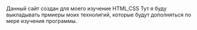 Данный сайт создан для моего изучение HTML,CSS 
Тут я буду выкладывать прмиеры моих технолигий, которые будут дополняться по мере изучения программы.
